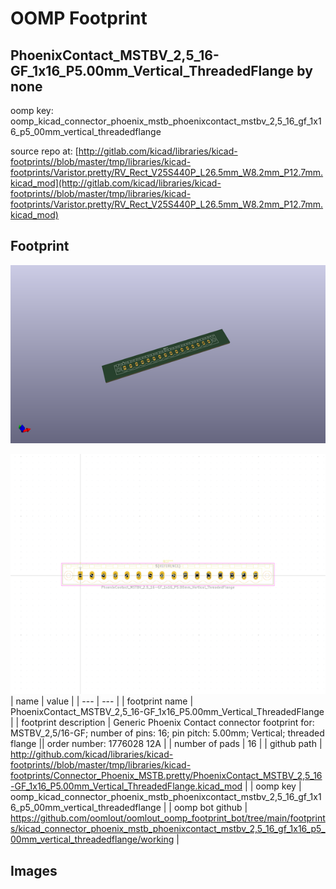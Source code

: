# OOMP Footprint  
## PhoenixContact_MSTBV_2,5_16-GF_1x16_P5.00mm_Vertical_ThreadedFlange  by none  
  
oomp key: oomp_kicad_connector_phoenix_mstb_phoenixcontact_mstbv_2,5_16_gf_1x16_p5_00mm_vertical_threadedflange  
  
source repo at: [http://gitlab.com/kicad/libraries/kicad-footprints//blob/master/tmp/libraries/kicad-footprints/Varistor.pretty/RV_Rect_V25S440P_L26.5mm_W8.2mm_P12.7mm.kicad_mod](http://gitlab.com/kicad/libraries/kicad-footprints//blob/master/tmp/libraries/kicad-footprints/Varistor.pretty/RV_Rect_V25S440P_L26.5mm_W8.2mm_P12.7mm.kicad_mod)  
## Footprint  
  
[![working_kicad_pcb_3d.png](working_kicad_pcb_3d_600.png)](working_kicad_pcb_3d.png)  
  
[![working.png](working_600.png)](working.png)  
| name | value | 
| --- | --- | 
| footprint name | PhoenixContact_MSTBV_2,5_16-GF_1x16_P5.00mm_Vertical_ThreadedFlange | 
| footprint description | Generic Phoenix Contact connector footprint for: MSTBV_2,5/16-GF; number of pins: 16; pin pitch: 5.00mm; Vertical; threaded flange || order number: 1776028 12A | 
| number of pads | 16 | 
| github path | http://github.com/kicad/libraries/kicad-footprints//blob/master/tmp/libraries/kicad-footprints/Connector_Phoenix_MSTB.pretty/PhoenixContact_MSTBV_2,5_16-GF_1x16_P5.00mm_Vertical_ThreadedFlange.kicad_mod | 
| oomp key | oomp_kicad_connector_phoenix_mstb_phoenixcontact_mstbv_2,5_16_gf_1x16_p5_00mm_vertical_threadedflange | 
| oomp bot github | https://github.com/oomlout/oomlout_oomp_footprint_bot/tree/main/footprints/kicad_connector_phoenix_mstb_phoenixcontact_mstbv_2,5_16_gf_1x16_p5_00mm_vertical_threadedflange/working | 
## Images  

